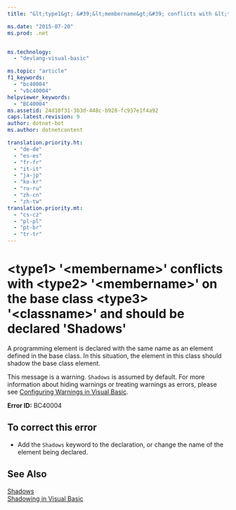 ```yaml
---
title: "&lt;type1&gt; &#39;&lt;membername&gt;&#39; conflicts with &lt;type2&gt; &#39;&lt;membername&gt;&#39; on the base class &lt;type3&gt; &#39;&lt;classname&gt;&#39; and should be declared &#39;Shadows&#39; | Microsoft Docs"

ms.date: "2015-07-20"
ms.prod: .net


ms.technology: 
  - "devlang-visual-basic"

ms.topic: "article"
f1_keywords: 
  - "bc40004"
  - "vbc40004"
helpviewer_keywords: 
  - "BC40004"
ms.assetid: 24d10f31-3b3d-448c-b928-fc937e1f4a92
caps.latest.revision: 9
author: dotnet-bot
ms.author: dotnetcontent

translation.priority.ht: 
  - "de-de"
  - "es-es"
  - "fr-fr"
  - "it-it"
  - "ja-jp"
  - "ko-kr"
  - "ru-ru"
  - "zh-cn"
  - "zh-tw"
translation.priority.mt: 
  - "cs-cz"
  - "pl-pl"
  - "pt-br"
  - "tr-tr"
---
```

# &lt;type1&gt; &#39;&lt;membername&gt;&#39; conflicts with &lt;type2&gt; &#39;&lt;membername&gt;&#39; on the base class &lt;type3&gt; &#39;&lt;classname&gt;&#39; and should be declared &#39;Shadows&#39;
A programming element is declared with the same name as an element defined in the base class. In this situation, the element in this class should shadow the base class element.  
  
 This message is a warning. `Shadows` is assumed by default. For more information about hiding warnings or treating warnings as errors, please see [Configuring Warnings in Visual Basic](/visualstudio/ide/configuring-warnings-in-visual-basic).  
  
 **Error ID:** BC40004  
  
## To correct this error  
  
-   Add the `Shadows` keyword to the declaration, or change the name of the element being declared.  
  
## See Also  
 [Shadows](../../visual-basic/language-reference/modifiers/shadows.md)   
 [Shadowing in Visual Basic](../../visual-basic/programming-guide/language-features/declared-elements/shadowing.md)